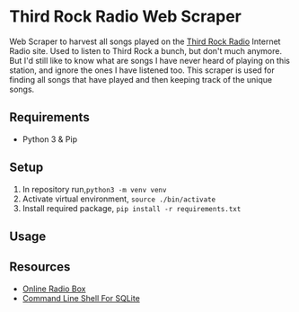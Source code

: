 # Third Rock Radio Web Scraper

Web Scraper to harvest all songs played on the [Third Rock Radio](https://www.thirdrockradio.net/) Internet Radio site.  Used to listen to Third Rock a bunch, but don't much anymore.  But I'd still like to know what are songs I have never heard of playing on this station, and ignore the ones I have listened too.  This scraper is used for finding all songs that have played and then keeping track of the unique songs.

## Requirements

- Python 3 & Pip

## Setup

1. In repository run,`python3 -m venv venv`
2. Activate virtual environment, `source ./bin/activate`
3. Install required package, `pip install -r requirements.txt`

## Usage

## Resources

- [Online Radio Box](https://onlineradiobox.com/us/thirdrock/playlist/)
- [Command Line Shell For SQLite](https://www.sqlite.org/cli.html)
